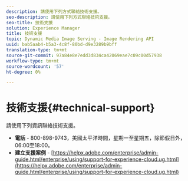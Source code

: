 ```yaml
---
description: 請使用下列方式聯絡技術支援。
seo-description: 請使用下列方式聯絡技術支援。
seo-title: 技術支援
solution: Experience Manager
title: 技術支援
topic: Dynamic Media Image Serving - Image Rendering API
uuid: bab5aab4-b5a3-4c8f-80bd-d9e3289b9bff
translation-type: tm+mt
source-git-commit: 97a84e8e7edd3d834ca42069eae7c09c00d57938
workflow-type: tm+mt
source-wordcount: '57'
ht-degree: 0%

---
```



# 技術支援{#technical-support}

請使用下列資訊聯絡技術支援。

* **電話** - 800-898-9743，美國太平洋時間，星期一至星期五，除節假日外，06:00至18:00。
* **建立支援案例** -  [https://helpx.adobe.com/enterprise/admin-guide.html/enterprise/using/support-for-experience-cloud.ug.html](https://helpx.adobe.com/enterprise/admin-guide.html/enterprise/using/support-for-experience-cloud.ug.html)

